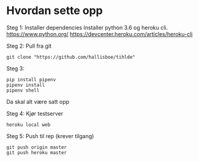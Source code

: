 # Hvordan sette opp

Steg 1: Installer dependencies
Installer python 3.6 og heroku cli.
https://www.python.org/
https://devcenter.heroku.com/articles/heroku-cli

Steg 2: Pull fra git
```
git clone "https://github.com/hallisboe/tihlde"
```

Steg 3:
```
pip install pipenv 
pipenv install 
pipenv shell
```
Da skal alt være satt opp 

Steg 4: Kjør testserver
```
heroku local web
```

Steg 5: Push til rep (krever tilgang)
```
git push origin master 
git push heroku master 
```